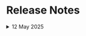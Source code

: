 
# Release Notes
<details>
  <summary>12 May 2025</summary>

  - Tested the lab end-to-end with minor UI updates.
  - Lab 6 new content update pending as we not getting the expected output.

- **Testing Date**: 2025-05-12

</details>

